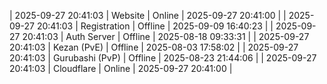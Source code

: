 | 2025-09-27 20:41:03 | Website | Online | 2025-09-27 20:41:00 |
| 2025-09-27 20:41:03 | Registration | Offline | 2025-09-09 16:40:23 |
| 2025-09-27 20:41:03 | Auth Server | Offline | 2025-08-18 09:33:31 |
| 2025-09-27 20:41:03 | Kezan (PvE) | Offline | 2025-08-03 17:58:02 |
| 2025-09-27 20:41:03 | Gurubashi (PvP) | Offline | 2025-08-23 21:44:06 |
| 2025-09-27 20:41:03 | Cloudflare | Online | 2025-09-27 20:41:00 |
